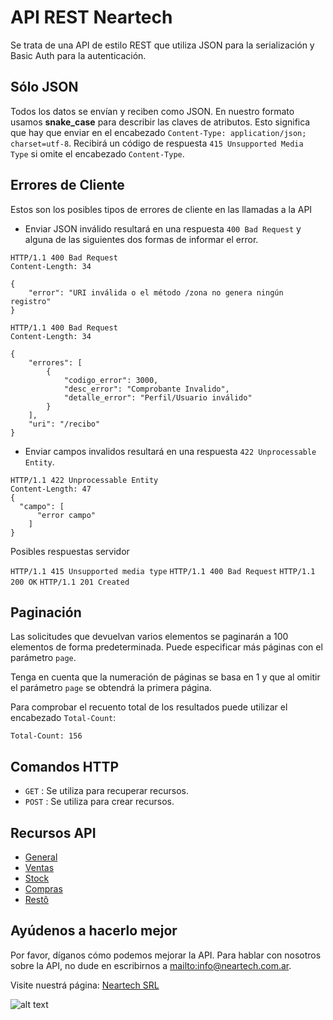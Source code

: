 API REST Neartech
=================

Se trata de una API de estilo REST que utiliza JSON para la serialización y Basic Auth para la autenticación.

Sólo JSON
---------

Todos los datos se envían y reciben como JSON. En nuestro formato usamos __snake\_case__ para describir las claves de atributos. 
Esto significa que hay que enviar en el encabezado `Content-Type: application/json; charset=utf-8`. 
Recibirá un código de respuesta `415 Unsupported Media Type` si omite el encabezado `Content-Type`.

Errores de Cliente
------------------

Estos son los posibles tipos de errores de cliente en las llamadas a la API

* Enviar JSON inválido resultará en una respuesta `400 Bad Request` y alguna de las siguientes dos formas de informar el error.

```
HTTP/1.1 400 Bad Request
Content-Length: 34

{
	"error": "URI inválida o el método /zona no genera ningún registro"
}

```

```
HTTP/1.1 400 Bad Request
Content-Length: 34

{
    "errores": [
        {
            "codigo_error": 3000,
            "desc_error": "Comprobante Invalido",
            "detalle_error": "Perfil/Usuario inválido"
        }
    ],
    "uri": "/recibo"
}

```

* Enviar campos invalidos resultará en una respuesta `422 Unprocessable Entity`.

```
HTTP/1.1 422 Unprocessable Entity
Content-Length: 47
{
  "campo": [
      "error campo"
    ]
}
```

Posibles respuestas servidor

`HTTP/1.1 415 Unsupported media type`
`HTTP/1.1 400 Bad Request`
`HTTP/1.1 200 OK`
`HTTP/1.1 201 Created`

Paginación
----------

Las solicitudes que devuelvan varios elementos se paginarán a 100 elementos de forma predeterminada. 
Puede especificar más páginas con el parámetro `page`.

Tenga en cuenta que la numeración de páginas se basa en 1 y que al omitir el parámetro `page` se obtendrá la primera página.

Para comprobar el recuento total de los resultados puede utilizar el encabezado `Total-Count`:

```
Total-Count: 156
```

Comandos HTTP
-------------

* `GET` : Se utiliza para recuperar recursos.
* `POST` : Se utiliza para crear recursos.

Recursos API
------------

* [General](https://github.com/neartechsrl/pedidos-rest/blob/master/general.md)
* [Ventas](https://github.com/neartechsrl/pedidos-rest/blob/master/ventas.md)
* [Stock](https://github.com/neartechsrl/pedidos-rest/blob/master/stock.md)
* [Compras](https://github.com/neartechsrl/pedidos-rest/blob/master/compras.md)
* [Restô](https://github.com/neartechsrl/pedidos-rest/blob/master/resto.md)

Ayúdenos a hacerlo mejor
------------------------

Por favor, díganos cómo podemos mejorar la API. Para hablar con nosotros sobre la API, no dude en escribirnos a <mailto:info@neartech.com.ar>.

Visite nuestrá página: [Neartech SRL](http://www.neartech.com.ar)

![alt text](http://neartech.com.ar/wp-content/uploads/2018/10/Neartech-Consulting-Group.png "Neartech SRL")



